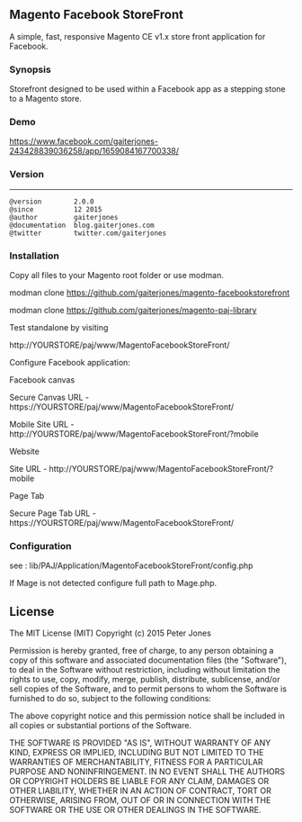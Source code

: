 ## Magento Facebook StoreFront
A simple, fast, responsive Magento CE v1.x store front application for Facebook.


### Synopsis
Storefront designed to be used within a Facebook app as a stepping stone to a Magento store.

### Demo
https://www.facebook.com/gaiterjones-243428839036258/app/1659084167700338/


### Version
***
	@version		2.0.0
	@since			12 2015
	@author			gaiterjones
	@documentation	blog.gaiterjones.com
	@twitter		twitter.com/gaiterjones
	
### Installation

Copy all files to your Magento root folder or use modman.

modman clone https://github.com/gaiterjones/magento-facebookstorefront

modman clone https://github.com/gaiterjones/magento-paj-library

Test standalone by visiting

http://YOURSTORE/paj/www/MagentoFacebookStoreFront/

Configure Facebook application:

Facebook canvas

Secure Canvas URL - https://YOURSTORE/paj/www/MagentoFacebookStoreFront/

Mobile Site URL - http://YOURSTORE/paj/www/MagentoFacebookStoreFront/?mobile

Website

Site URL - http://YOURSTORE/paj/www/MagentoFacebookStoreFront/?mobile

Page Tab

Secure Page Tab URL - https://YOURSTORE/paj/www/MagentoFacebookStoreFront/


### Configuration

see : lib/PAJ/Application/MagentoFacebookStoreFront/config.php

If Mage is not detected configure full path to Mage.php.


## License

The MIT License (MIT)
Copyright (c) 2015 Peter Jones

Permission is hereby granted, free of charge, to any person obtaining a copy of this software and associated documentation files (the "Software"), to deal in the Software without restriction, including without limitation the rights to use, copy, modify, merge, publish, distribute, sublicense, and/or sell copies of the Software, and to permit persons to whom the Software is furnished to do so, subject to the following conditions:

The above copyright notice and this permission notice shall be included in all copies or substantial portions of the Software.

THE SOFTWARE IS PROVIDED "AS IS", WITHOUT WARRANTY OF ANY KIND, EXPRESS OR IMPLIED, INCLUDING BUT NOT LIMITED TO THE WARRANTIES OF MERCHANTABILITY, FITNESS FOR A PARTICULAR PURPOSE AND NONINFRINGEMENT. IN NO EVENT SHALL THE AUTHORS OR COPYRIGHT HOLDERS BE LIABLE FOR ANY CLAIM, DAMAGES OR OTHER LIABILITY, WHETHER IN AN ACTION OF CONTRACT, TORT OR OTHERWISE, ARISING FROM, OUT OF OR IN CONNECTION WITH THE SOFTWARE OR THE USE OR OTHER DEALINGS IN THE SOFTWARE.